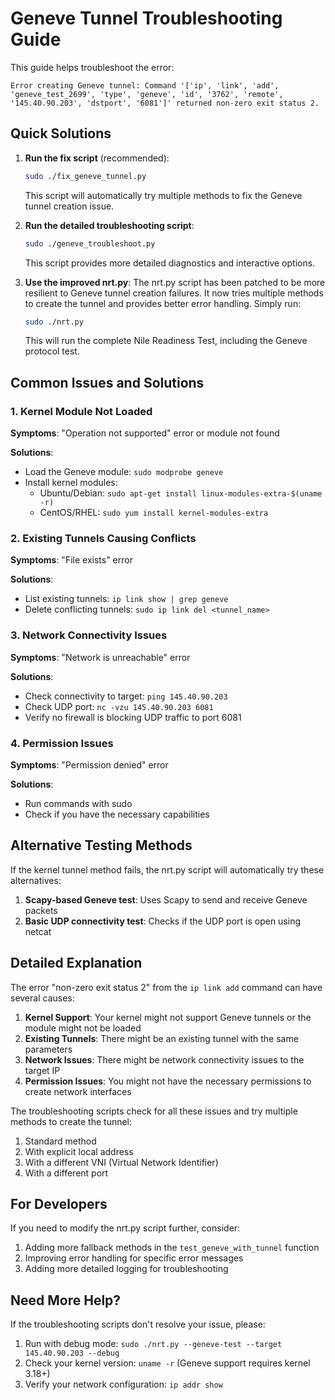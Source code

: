 # Geneve Tunnel Troubleshooting Guide

This guide helps troubleshoot the error:
```
Error creating Geneve tunnel: Command '['ip', 'link', 'add', 'geneve_test_2699', 'type', 'geneve', 'id', '3762', 'remote', '145.40.90.203', 'dstport', '6081']' returned non-zero exit status 2.
```

## Quick Solutions

1. **Run the fix script** (recommended):
   ```bash
   sudo ./fix_geneve_tunnel.py
   ```
   This script will automatically try multiple methods to fix the Geneve tunnel creation issue.

2. **Run the detailed troubleshooting script**:
   ```bash
   sudo ./geneve_troubleshoot.py
   ```
   This script provides more detailed diagnostics and interactive options.

3. **Use the improved nrt.py**:
   The nrt.py script has been patched to be more resilient to Geneve tunnel creation failures. It now tries multiple methods to create the tunnel and provides better error handling. Simply run:
   ```bash
   sudo ./nrt.py
   ```
   This will run the complete Nile Readiness Test, including the Geneve protocol test.

## Common Issues and Solutions

### 1. Kernel Module Not Loaded

**Symptoms**: "Operation not supported" error or module not found

**Solutions**:
- Load the Geneve module: `sudo modprobe geneve`
- Install kernel modules: 
  - Ubuntu/Debian: `sudo apt-get install linux-modules-extra-$(uname -r)`
  - CentOS/RHEL: `sudo yum install kernel-modules-extra`

### 2. Existing Tunnels Causing Conflicts

**Symptoms**: "File exists" error

**Solutions**:
- List existing tunnels: `ip link show | grep geneve`
- Delete conflicting tunnels: `sudo ip link del <tunnel_name>`

### 3. Network Connectivity Issues

**Symptoms**: "Network is unreachable" error

**Solutions**:
- Check connectivity to target: `ping 145.40.90.203`
- Check UDP port: `nc -vzu 145.40.90.203 6081`
- Verify no firewall is blocking UDP traffic to port 6081

### 4. Permission Issues

**Symptoms**: "Permission denied" error

**Solutions**:
- Run commands with sudo
- Check if you have the necessary capabilities

## Alternative Testing Methods

If the kernel tunnel method fails, the nrt.py script will automatically try these alternatives:

1. **Scapy-based Geneve test**: Uses Scapy to send and receive Geneve packets
2. **Basic UDP connectivity test**: Checks if the UDP port is open using netcat

## Detailed Explanation

The error "non-zero exit status 2" from the `ip link add` command can have several causes:

1. **Kernel Support**: Your kernel might not support Geneve tunnels or the module might not be loaded
2. **Existing Tunnels**: There might be an existing tunnel with the same parameters
3. **Network Issues**: There might be network connectivity issues to the target IP
4. **Permission Issues**: You might not have the necessary permissions to create network interfaces

The troubleshooting scripts check for all these issues and try multiple methods to create the tunnel:

1. Standard method
2. With explicit local address
3. With a different VNI (Virtual Network Identifier)
4. With a different port

## For Developers

If you need to modify the nrt.py script further, consider:

1. Adding more fallback methods in the `test_geneve_with_tunnel` function
2. Improving error handling for specific error messages
3. Adding more detailed logging for troubleshooting

## Need More Help?

If the troubleshooting scripts don't resolve your issue, please:

1. Run with debug mode: `sudo ./nrt.py --geneve-test --target 145.40.90.203 --debug`
2. Check your kernel version: `uname -r` (Geneve support requires kernel 3.18+)
3. Verify your network configuration: `ip addr show`
